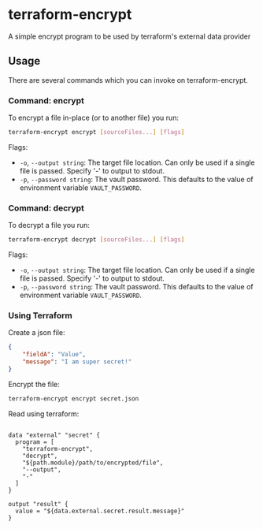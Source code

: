 # terraform-encrypt
A simple encrypt program to be used by terraform's external data provider

## Usage

There are several commands which you can invoke on terraform-encrypt.

### Command: encrypt

To encrypt a file in-place (or to another file) you run:

```bash
terraform-encrypt encrypt [sourceFiles...] [flags]
```

Flags:
 - `-o`, `--output string`:     The target file location. Can only be used if a single file is passed. Specify '-' to output to stdout.
 - `-p`, `--password string`:   The vault password. This defaults to the value of environment variable `VAULT_PASSWORD`.

### Command: decrypt

To decrypt a file you run:

```bash
terraform-encrypt decrypt [sourceFiles...] [flags]
```

Flags:
 - `-o`, `--output string`:     The target file location. Can only be used if a single file is passed. Specify '-' to output to stdout.
 - `-p`, `--password string`:   The vault password. This defaults to the value of environment variable `VAULT_PASSWORD`.


### Using Terraform

Create a json file:


```json
{
    "fieldA": "Value",
    "message": "I am super secret!"
}
```

Encrypt the file:

```bash
terraform-encrypt encrypt secret.json
```

Read using terraform:

````hcl

data "external" "secret" {
  program = [
    "terraform-encrypt",
    "decrypt",
    "${path.module}/path/to/encrypted/file",
    "--output",
    "-"
  ]
}

output "result" {
  value = "${data.external.secret.result.message}"
}

````

